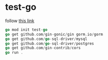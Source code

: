 # test-go

follow [this link](https://blog.logrocket.com/rest-api-golang-gin-gorm/)

``` go
go mod init test-go
go get github.com/gin-gonic/gin gorm.io/gorm
go get github.com/go-sql-driver/mysql
go get github.com/go-sql-driver/postgres
go get github.com/gin-contrib/cors
go run .
```
